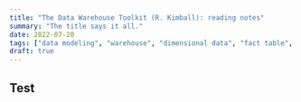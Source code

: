 ```yaml
---
title: "The Data Warehouse Toolkit (R. Kimball): reading notes"
summary: "The title says it all."
date: 2022-07-20
tags: ["data modeling", "warehouse", "dimensional data", "fact table", "data engineering"]
draft: true
---
```


## Test
